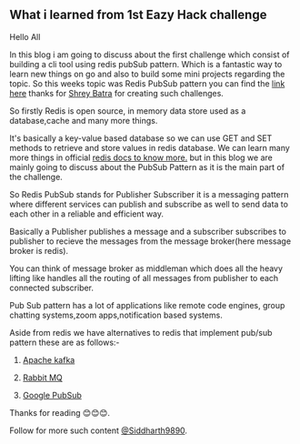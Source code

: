 ## What i learned from 1st Eazy Hack challenge

Hello All

In this blog i am going to discuss about the first challenge which consist of building a cli tool using redis pubSub pattern. Which is a fantastic way to learn new things on go and also to build some mini projects regarding the topic. So this weeks topic was Redis PubSub pattern you can find the [link here](https://www.linkedin.com/pulse/redis-beyond-caching-1-pubsub-eazyhack-swags-shrey-batra/?lipi=urn%3Ali%3Apage%3Ad_flagship3_profile_view_base_post_details%3BmMk22E5iQKq8fGQ2t21big%3D%3D) thanks for [Shrey Batra](https://www.linkedin.com/in/shreybatra/) for creating such challenges.

So firstly Redis is open source, in memory data store used as a database,cache and many more things. 

It's basically a key-value based database so we can use GET and SET methods to retrieve and store values in redis database. We can learn many more things in official [redis docs to know more.](https://github.com/redis/node-redis) but in this blog we are mainly going to discuss about the PubSub Pattern as it is the main part of the challenge.

So Redis PubSub stands for Publisher Subscriber it is a messaging pattern where different services can publish and subscribe as well to send data to each other in a reliable and efficient way.

Basically a Publisher publishes a message and a subscriber subscribes to publisher to recieve the messages from the message broker(here message broker is redis).

You can think of message broker as middleman which does all the heavy lifting like  handles all the routing of all messages from publisher to each connected subscriber.

Pub Sub pattern has a lot of applications like remote code engines, group chatting systems,zoom apps,notification based systems.


Aside from redis we have alternatives to redis that implement pub/sub pattern these are as follows:-

1. [Apache kafka](https://kafka.apache.org/)

2. [Rabbit MQ](https://www.rabbitmq.com/)

3. [Google PubSub](https://cloud.google.com/pubsub/)

Thanks for reading 😊😊😊.

Follow for more such content [@Siddharth9890](https://www.linkedin.com/in/siddharth-singh-563824202/).


